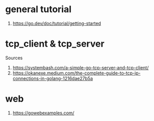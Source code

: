 # general tutorial
1. https://go.dev/doc/tutorial/getting-started

# tcp_client & tcp_server
Sources
1. https://systembash.com/a-simple-go-tcp-server-and-tcp-client/
2. https://okanexe.medium.com/the-complete-guide-to-tcp-ip-connections-in-golang-1216dae27b5a

# web
1. https://gowebexamples.com/